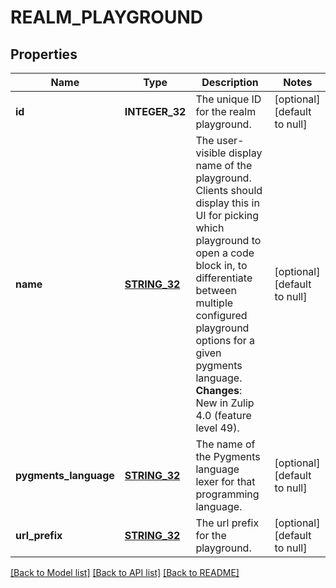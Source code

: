 # REALM_PLAYGROUND

## Properties
Name | Type | Description | Notes
------------ | ------------- | ------------- | -------------
**id** | **INTEGER_32** | The unique ID for the realm playground.  | [optional] [default to null]
**name** | [**STRING_32**](STRING_32.md) | The user-visible display name of the playground.  Clients should display this in UI for picking which playground to open a code block in, to differentiate between multiple configured playground options for a given pygments language.  **Changes**: New in Zulip 4.0 (feature level 49).  | [optional] [default to null]
**pygments_language** | [**STRING_32**](STRING_32.md) | The name of the Pygments language lexer for that programming language.  | [optional] [default to null]
**url_prefix** | [**STRING_32**](STRING_32.md) | The url prefix for the playground.  | [optional] [default to null]

[[Back to Model list]](../README.md#documentation-for-models) [[Back to API list]](../README.md#documentation-for-api-endpoints) [[Back to README]](../README.md)


